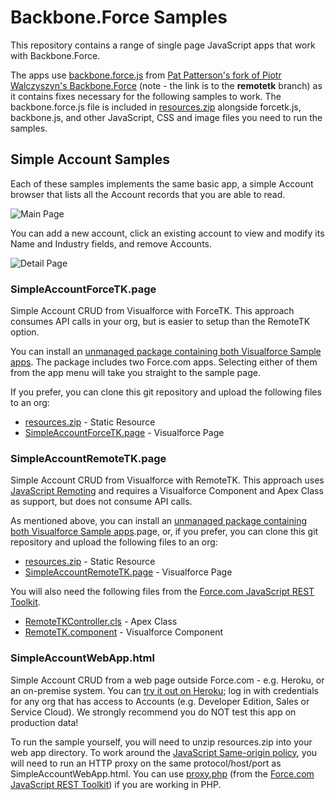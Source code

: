 Backbone.Force Samples
======================

This repository contains a range of single page JavaScript apps that work with Backbone.Force.

The apps use [backbone.force.js](https://github.com/metadaddy-sfdc/Backbone.Force/blob/remotetk/backbone.force.js) from [Pat Patterson's fork of Piotr Walczyszyn's Backbone.Force](https://github.com/metadaddy-sfdc/Backbone.Force/tree/remotetk) (note - the link is to the **remotetk** branch) as it contains fixes necessary for the following samples to work. The backbone.force.js file is included in [resources.zip](https://github.com/developerforce/Backbone.Force-Samples/blob/master/resources.zip) alongside forcetk.js, backbone.js, and other JavaScript, CSS and image files you need to run the samples.

Simple Account Samples
----------------------

Each of these samples implements the same basic app, a simple Account browser that lists all the Account records that you are able to read.

![Main Page](http://developerforce.github.com/Backbone.Force-Samples/main-page.png)

You can add a new account, click an existing account to view and modify its Name and Industry fields, and remove Accounts.

![Detail Page](http://developerforce.github.com/Backbone.Force-Samples/detail-page.png)

### SimpleAccountForceTK.page

Simple Account CRUD from Visualforce with ForceTK. This approach consumes API calls in your org, but is easier to setup than the RemoteTK option.

You can install an [unmanaged package containing both Visualforce Sample apps](https://login.salesforce.com/packaging/installPackage.apexp?p0=04ti0000000UHfa). The package includes two Force.com apps. Selecting either of them from the app menu will take you straight to the sample page.

If you prefer, you can clone this git repository and upload the following files to an org:

* [resources.zip](https://github.com/developerforce/Backbone.Force-Samples/blob/master/resources.zip) - Static Resource
* [SimpleAccountForceTK.page](https://github.com/developerforce/Backbone.Force-Samples/blob/master/SimpleAccountForceTK.page) - Visualforce Page

### SimpleAccountRemoteTK.page

Simple Account CRUD from Visualforce with RemoteTK. This approach uses [JavaScript Remoting](http://www.salesforce.com/us/developer/docs/pages/Content/pages_js_remoting.htm) and requires a Visualforce Component and Apex Class as support, but does not consume API calls.

As mentioned above, you can install an [unmanaged package containing both Visualforce Sample apps](https://login.salesforce.com/packaging/installPackage.apexp?p0=04ti0000000UHfa).page, or, if you prefer, you can clone this git repository and upload the following files to an org:

* [resources.zip](https://github.com/developerforce/Backbone.Force-Samples/blob/master/resources.zip) - Static Resource
* [SimpleAccountRemoteTK.page](https://github.com/developerforce/Backbone.Force-Samples/blob/master/SimpleAccountRemoteTK.page) - Visualforce Page

You will also need the following files from the [Force.com JavaScript REST Toolkit](https://github.com/developerforce/Force.com-JavaScript-REST-Toolkit).

* [RemoteTKController.cls](https://github.com/developerforce/Force.com-JavaScript-REST-Toolkit/blob/master/RemoteTKController.cls) - Apex Class
* [RemoteTK.component](https://github.com/developerforce/Force.com-JavaScript-REST-Toolkit/blob/master/RemoteTK.component) - Visualforce Component

### SimpleAccountWebApp.html

Simple Account CRUD from a web page outside Force.com - e.g. Heroku, or an on-premise system. You can [try it out on Heroku](https://fast-wave-7789.herokuapp.com/); log in with credentials for any org that has access to Accounts (e.g. Developer Edition, Sales or Service Cloud). We strongly recommend you do NOT test this app on production data!

To run the sample yourself, you will need to unzip resources.zip into your web app directory. To work around the [JavaScript Same-origin policy](https://developer.mozilla.org/en-US/docs/JavaScript/Same_origin_policy_for_JavaScript), you will need to run an HTTP proxy on the same protocol/host/port as SimpleAccountWebApp.html. You can use [proxy.php](https://github.com/developerforce/Force.com-JavaScript-REST-Toolkit/blob/master/proxy.php) (from the [Force.com JavaScript REST Toolkit](https://github.com/developerforce/Force.com-JavaScript-REST-Toolkit)) if you are working in PHP.